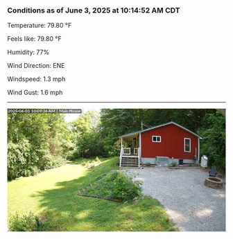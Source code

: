 ### Conditions as of June 3, 2025 at 10:14:52 AM CDT 

Temperature: 79.80 &deg;F

Feels like: 79.80 &deg;F

Humidity: 77%

Wind Direction: ENE

Windspeed: 1.3 mph

Wind Gust: 1.6 mph

---

<img src="./images/latest.jpeg"/>

